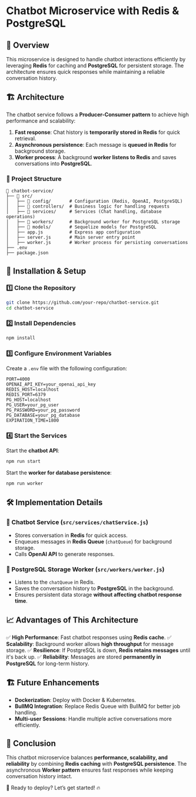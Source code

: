 # Chatbot Microservice with Redis & PostgreSQL

## 📌 Overview
This microservice is designed to handle chatbot interactions efficiently by leveraging **Redis** for caching and **PostgreSQL** for persistent storage. The architecture ensures quick responses while maintaining a reliable conversation history.

## 🏗️ Architecture
The chatbot service follows a **Producer-Consumer pattern** to achieve high performance and scalability:

1. **Fast response**: Chat history is **temporarily stored in Redis** for quick retrieval.
2. **Asynchronous persistence**: Each message is **queued in Redis** for background storage.
3. **Worker process**: A background **worker listens to Redis** and saves conversations into **PostgreSQL**.

### 📂 Project Structure
```
📂 chatbot-service/
├── 📂 src/
│   ├── 📂 config/       # Configuration (Redis, OpenAI, PostgreSQL)
│   ├── 📂 controllers/  # Business logic for handling requests
│   ├── 📂 services/     # Services (Chat handling, database operations)
│   ├── 📂 workers/      # Background worker for PostgreSQL storage
│   ├── 📂 models/       # Sequelize models for PostgreSQL
│   ├── app.js          # Express app configuration
│   ├── server.js       # Main server entry point
│   ├── worker.js       # Worker process for persisting conversations
├── .env
├── package.json
```

## 🚀 Installation & Setup
### 1️⃣ Clone the Repository
```bash
git clone https://github.com/your-repo/chatbot-service.git
cd chatbot-service
```

### 2️⃣ Install Dependencies
```bash
npm install
```

### 3️⃣ Configure Environment Variables
Create a `.env` file with the following configuration:
```env
PORT=4000
OPENAI_API_KEY=your_openai_api_key
REDIS_HOST=localhost
REDIS_PORT=6379
PG_HOST=localhost
PG_USER=your_pg_user
PG_PASSWORD=your_pg_password
PG_DATABASE=your_pg_database
EXPIRATION_TIME=1800
```

### 4️⃣ Start the Services
Start the **chatbot API**:
```bash
npm run start
```
Start the **worker for database persistence**:
```bash
npm run worker
```

## 🛠️ Implementation Details

### 📌 Chatbot Service (`src/services/chatService.js`)
- Stores conversation in **Redis** for quick access.
- Enqueues messages in **Redis Queue** (`chatQueue`) for background storage.
- Calls **OpenAI API** to generate responses.

### 📌 PostgreSQL Storage Worker (`src/workers/worker.js`)
- Listens to the `chatQueue` in Redis.
- Saves the conversation history to **PostgreSQL** in the background.
- Ensures persistent data storage **without affecting chatbot response time**.

## 📈 Advantages of This Architecture
✅ **High Performance**: Fast chatbot responses using **Redis cache**.
✅ **Scalability**: Background worker allows **high throughput** for message storage.
✅ **Resilience**: If PostgreSQL is down, **Redis retains messages** until it's back up.
✅ **Reliability**: Messages are stored **permanently in PostgreSQL** for long-term history.

## 🏗️ Future Enhancements
- **Dockerization**: Deploy with Docker & Kubernetes.
- **BullMQ Integration**: Replace Redis Queue with BullMQ for better job handling.
- **Multi-user Sessions**: Handle multiple active conversations more efficiently.

## 🎯 Conclusion
This chatbot microservice balances **performance, scalability, and reliability** by combining **Redis caching** with **PostgreSQL persistence**. The asynchronous **Worker pattern** ensures fast responses while keeping conversation history intact.

🚀 Ready to deploy? Let’s get started! 🔥

